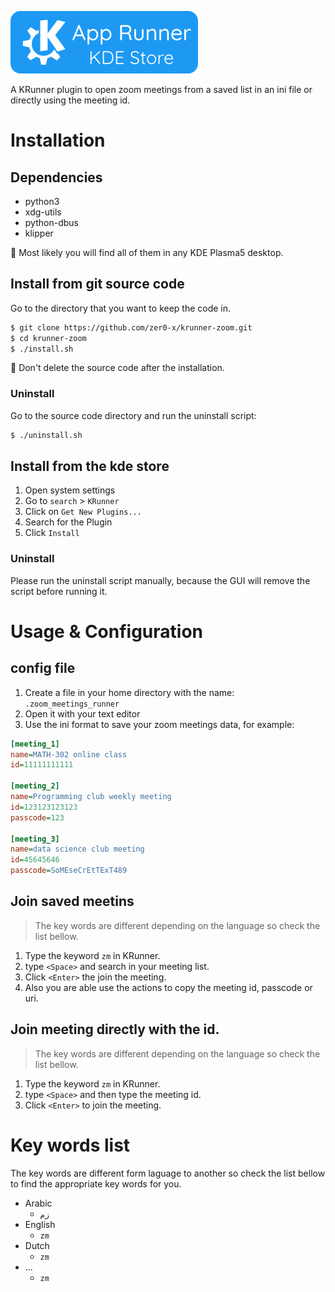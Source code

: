 [![Get the runner from kde store](https://raw.githubusercontent.com/ZER0-X/badges/main/kde/store/get-the-app-runner.svg)](https://www.pling.com/p/1719808/)


A KRunner plugin to open zoom meetings from a saved list in an ini file or directly using the meeting id.

# Installation
## Dependencies
- python3
- xdg-utils
- python-dbus
- klipper

🔴 Most likely you will find all of them in any KDE Plasma5 desktop.
## Install from git source code
Go to the directory that you want to keep the code in.
```bash
$ git clone https://github.com/zer0-x/krunner-zoom.git
$ cd krunner-zoom
$ ./install.sh
```
🔴 Don't delete the source code after the installation.
### Uninstall
Go to the source code directory and run the uninstall script:
```bash
$ ./uninstall.sh
```
## Install from the kde store
1. Open system settings
2. Go to `search` > `KRunner`
3. Click on `Get New Plugins...`
4. Search for the Plugin
5. Click `Install`

### Uninstall
Please run the uninstall script manually, because the GUI will remove the script before running it.

# Usage & Configuration
## config file
1. Create a file in your home directory with the name: `.zoom_meetings_runner`
2. Open it with your text editor
3. Use the ini format to save your zoom meetings data, for example:
```ini
[meeting_1]
name=MATH-302 online class
id=11111111111

[meeting_2]
name=Programming club weekly meeting
id=123123123123
passcode=123

[meeting_3]
name=data science club meeting
id=45645646
passcode=SoMEseCrEtTExT489
```
## Join saved meetins
> The key words are different depending on the language so check the list bellow.
1. Type the keyword `zm` in KRunner.
2. type `<Space>` and search in your meeting list.
3. Click `<Enter>` the join the meeting.
4. Also you are able use the actions to copy the meeting id, passcode or uri.

## Join meeting directly with the id.
> The key words are different depending on the language so check the list bellow.
1. Type the keyword `zm` in KRunner.
2. type `<Space>` and then type the meeting id.
3. Click `<Enter>` to join the meeting.

# Key words list
The key words are different form laguage to another so check the list bellow to find the appropriate key words for you.
- Arabic
    - `زم`
- English
    - `zm`
- Dutch
    - `zm`
- ...
    - `zm`
